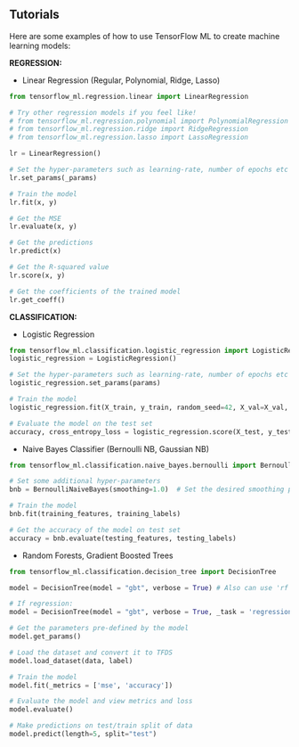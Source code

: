 ## Tutorials

Here are some examples of how to use TensorFlow ML to create machine learning models:

**REGRESSION:**

* Linear Regression (Regular, Polynomial, Ridge, Lasso)

```python
from tensorflow_ml.regression.linear import LinearRegression

# Try other regression models if you feel like!
# from tensorflow_ml.regression.polynomial import PolynomialRegression
# from tensorflow_ml.regression.ridge import RidgeRegression
# from tensorflow_ml.regression.lasso import LassoRegression

lr = LinearRegression()

# Set the hyper-parameters such as learning-rate, number of epochs etc
lr.set_params(_params)

# Train the model
lr.fit(x, y)

# Get the MSE
lr.evaluate(x, y)

# Get the predictions
lr.predict(x)

# Get the R-squared value 
lr.score(x, y)

# Get the coefficients of the trained model
lr.get_coeff()
```

**CLASSIFICATION:**

* Logistic Regression

```python
from tensorflow_ml.classification.logistic_regression import LogisticRegression
logistic_regression = LogisticRegression()

# Set the hyper-parameters such as learning-rate, number of epochs etc
logistic_regression.set_params(params)

# Train the model
logistic_regression.fit(X_train, y_train, random_seed=42, X_val=X_val, y_val=y_val)

# Evaluate the model on the test set
accuracy, cross_entropy_loss = logistic_regression.score(X_test, y_test)
```

* Naive Bayes Classifier (Bernoulli NB, Gaussian NB)

```python
from tensorflow_ml.classification.naive_bayes.bernoulli import BernoulliNaiveBayes

# Set some additional hyper-parameters
bnb = BernoulliNaiveBayes(smoothing=1.0)  # Set the desired smoothing parameter

# Train the model
bnb.fit(training_features, training_labels)

# Get the accuracy of the model on test set
accuracy = bnb.evaluate(testing_features, testing_labels)
```

* Random Forests, Gradient Boosted Trees

```python
from tensorflow_ml.classification.decision_tree import DecisionTree

model = DecisionTree(model = "gbt", verbose = True) # Also can use 'rf' for Random Forests, 'cart' for Classification and Regression Tree

# If regression:
model = DecisionTree(model = "gbt", verbose = True, _task = 'regression') 

# Get the parameters pre-defined by the model
model.get_params()

# Load the dataset and convert it to TFDS
model.load_dataset(data, label)

# Train the model
model.fit(_metrics = ['mse', 'accuracy'])

# Evaluate the model and view metrics and loss
model.evaluate()

# Make predictions on test/train split of data
model.predict(length=5, split="test")
```
